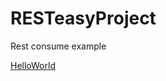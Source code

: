 # RESTeasyProject

Rest consume example

[HelloWorld](http://localhost:8080/rest-helloworld/helloworld)
